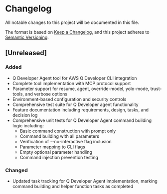 # Changelog

All notable changes to this project will be documented in this file.

The format is based on [Keep a Changelog](https://keepachangelog.com/en/1.0.0/),
and this project adheres to [Semantic Versioning](https://semver.org/spec/v2.0.0.html).

## [Unreleased]

### Added
- Q Developer Agent tool for AWS Q Developer CLI integration
- Complete tool implementation with MCP protocol support
- Parameter support for resume, agent, override-model, yolo-mode, trust-tools, and verbose options
- Environment-based configuration and security controls
- Comprehensive test suite for Q Developer agent functionality
- Feature documentation including requirements, design, tasks, and decision log
- Comprehensive unit tests for Q Developer Agent command building logic including:
  - Basic command construction with prompt only
  - Command building with all parameters
  - Verification of --no-interactive flag inclusion
  - Parameter mapping to CLI flags
  - Empty optional parameter handling
  - Command injection prevention testing

### Changed
- Updated task tracking for Q Developer Agent implementation, marking command building and helper function tasks as completed